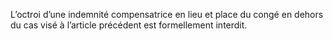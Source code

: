 L’octroi d’une indemnité compensatrice en lieu et place du congé en dehors du cas visé à l’article précédent est formellement interdit.